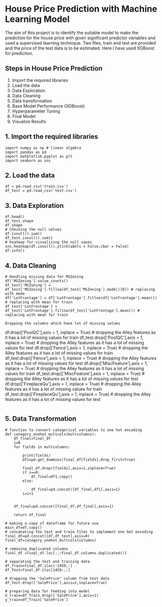 # House Price Prediction with Machine Learning Model

The aim of this project is to identify the suitable model to make the prediction for the house price with given significant predictor variables and used a supervised learning technique. Two files, train and test are provided and the price of the test data is to be estimated. Here I have used XGBoost for prediction.


## Steps in House Price Prediction
1. Import the required libraries
2. Load the data
3. Data Exploration
4. Data Cleaning
5. Data transformation
6. Base Model Performance (XGBoost)
7. Hyperparameter Tuning
8. Final Model
9. Visualize Results

## 1. Import the required libraries
```
import numpy as np # linear algebra
import pandas as pd
import matplotlib.pyplot as plt
import seaborn as sns
```
## 2. Load the data
```
df = pd.read_csv('train.csv')
df_test = pd.read_csv('test.csv')
```
 ## 3. Data Exploration
 ```
 df.head()
df_test.shape
df.shape
# Checking the null values
df.isnull().sum()
df_test.isnull().sum()
# heatmap for visualizing the null vaues
sns.heatmap(df.isnull(),yticklabels = False,cbar = False)
df.info()
```
## 4. Data Cleaning
```
# Handling missing data for MSZoning
df['MSZoning'].value_counts()
df_test['MSZoning'] = df_test['MSZoning'].fillna(df_test['MSZoning'].mode()[0]) # replacing with mode
df['LotFrontage'] = df['LotFrontage'].fillna(df['LotFrontage'].mean()) # replacing with mean for train
df_test['LotFrontage'] = df_test['LotFrontage'].fillna(df_test['LotFrontage'].mean()) # replacing with mean for train

Dropping the columns which have lot of missing values
```
df.drop(['PoolQC'],axis = 1, inplace = True) # dropping the Alley features as it has a lot of missing values for train
df_test.drop(['PoolQC'],axis = 1, inplace = True) # dropping the Alley features as it has a lot of missing values for test
df.drop(['Fence'],axis = 1, inplace = True) # dropping the Alley features as it has a lot of missing values for train
df_test.drop(['Fence'],axis = 1, inplace = True) # dropping the Alley features as it has a lot of missing values for test
df.drop(['MiscFeature'],axis = 1, inplace = True) # dropping the Alley features as it has a lot of missing values for train
df_test.drop(['MiscFeature'],axis = 1, inplace = True) # dropping the Alley features as it has a lot of missing values for test
df.drop(['FireplaceQu'],axis = 1, inplace = True) # dropping the Alley features as it has a lot of missing values for train
df_test.drop(['FireplaceQu'],axis = 1, inplace = True) # dropping the Alley features as it has a lot of missing values for test

```
```
## 5. Data Transformation
```
# function to convert categorical variables to one hot encoding
def category_onehot_multcols(multcolumns):
    df_final=final_df
    i=0
    for fields in multcolumns:
        
        print(fields)
        df1=pd.get_dummies(final_df[fields],drop_first=True)
        
        final_df.drop([fields],axis=1,inplace=True)
        if i==0:
            df_final=df1.copy()
        else:
            
            df_final=pd.concat([df_final,df1],axis=1)
        i=i+1
       
        
    df_final=pd.concat([final_df,df_final],axis=1)
        
    return df_final

```
```
# making a copy of dataframe for future use
main_df=df.copy()
# concanating the test and train files to implement one hot encoding
final_df=pd.concat([df,df_test],axis=0)
final_df=category_onehot_multcols(columns)
```
```
# removing duplicated columns
final_df =final_df.loc[:,~final_df.columns.duplicated()]
```
```
# separating the test and training data
df_Train=final_df.iloc[:1459,:]
df_Test=final_df.iloc[1459:,:]
```
```
# dropping the "SalePrice" column from test data
df_Test.drop(['SalePrice'],axis=1,inplace=True)
```
```
# preparing data for feeding into model
X_train=df_Train.drop(['SalePrice'],axis=1)
y_train=df_Train['SalePrice']
```
